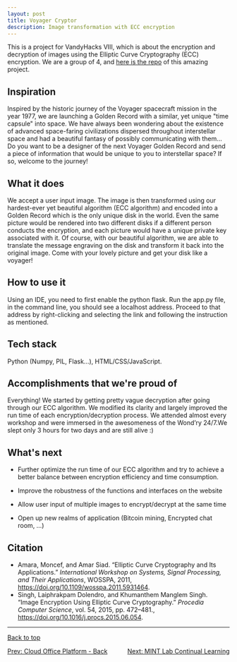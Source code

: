 ```yaml
---
layout: post
title: Voyager Cryptor
description: Image transformation with ECC encryption
---
```


This is a project for VandyHacks VIII, which is about the encryption and decryption of images using the Elliptic Curve Cryptography (ECC) encryption. We are a group of 4, and <a href="https://github.com/AllenJWZhu/VandyHacks2021" target="_blank">here is the repo</a> of this amazing project.

## Inspiration
Inspired by the historic journey of the Voyager spacecraft mission in the year 1977, we are launching a Golden Record with a similar, yet unique "time capsule" into space. We have always been wondering about the existence of advanced space-faring civilizations dispersed throughout interstellar space and had a beautiful fantasy of possibly communicating with them... Do you want to be a designer of the next Voyager Golden Record and send a piece of information that would be unique to you to interstellar space? If so, welcome to the journey!

## What it does
We accept a user input image. The image is then transformed using our hardest-ever yet beautiful algorithm (ECC algorithm) and encoded into a Golden Record which is the only unique disk in the world. Even the same picture would be rendered into two different disks if a different person conducts the encryption, and each picture would have a unique private key associated with it. Of course, with our beautiful algorithm, we are able to translate the message engraving on the disk and transform it back into the original image. Come with your lovely picture and get your disk like a voyager!

## How to use it
Using an IDE, you need to first enable the python flask. Run the app.py file, in the command line, you should see a localhost address. Proceed to that address by right-clicking and selecting the link and following the instruction as mentioned.

## Tech stack
Python (Numpy, PIL, Flask...), HTML/CSS/JavaScript.

## Accomplishments that we're proud of
Everything! We started by getting pretty vague decryption after going through our ECC algorithm. We modified its clarity and largely improved the run time of each encryption/decryption process. We attended almost every workshop and were immersed in the awesomeness of the Wond’ry 24/7.We slept only 3 hours for two days and are still alive :)


## What's next
-  Further optimize the run time of our ECC algorithm and try to achieve a better balance between encryption efficiency and time consumption.

- Improve the robustness of the functions and interfaces on the website

- Allow user input of multiple images to encrypt/decrypt at the same time

- Open up new realms of application (Bitcoin mining, Encrypted chat room, …)


## Citation
- Amara, Moncef, and Amar Siad. “Elliptic Curve Cryptography and Its Applications.” *International Workshop on Systems, Signal Processing, and Their Applications*, WOSSPA, 2011, https://doi.org/10.1109/wosspa.2011.5931464.
- Singh, Laiphrakpam Dolendro, and Khumanthem Manglem Singh. “Image Encryption Using Elliptic Curve Cryptography.” *Procedia Computer Science*, vol. 54, 2015, pp. 472–481., https://doi.org/10.1016/j.procs.2015.06.054.


<hr>

<div>

  <a href="#top">Back to top</a>

  <p style="text-align:center; display: flex; justify-content: space-between">
    <a href="../2_project">Prev: Cloud Office Platform - Back</a>
    <a href="../4_project">Next: MINT Lab Continual Learning</a>
  </p>

</div>
